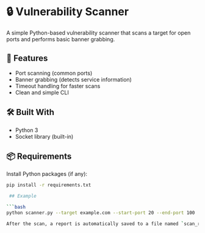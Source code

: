 # 🔒 Vulnerability Scanner

A simple Python-based vulnerability scanner that scans a target for open ports and performs basic banner grabbing.

## 📌 Features
- Port scanning (common ports)
- Banner grabbing (detects service information)
- Timeout handling for faster scans
- Clean and simple CLI


## 🛠️ Built With
- Python 3
- Socket library (built-in)

## 📦 Requirements
Install Python packages (if any):
```bash
pip install -r requirements.txt

 ## Example

```bash
python scanner.py --target example.com --start-port 20 --end-port 100

After the scan, a report is automatically saved to a file named `scan_report.txt`.
